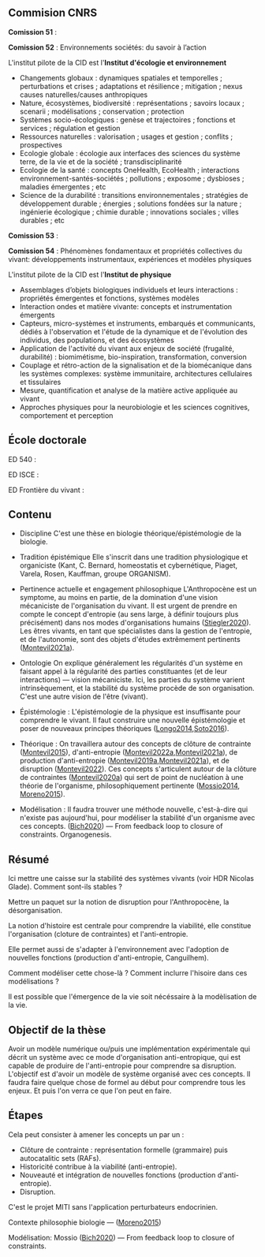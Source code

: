 

## Commision CNRS 

**Comission 51** : 


**Comission 52** : Environnements sociétés: du savoir à l’action

L'institut pilote de la CID est l'**Institut d'écologie et environnement**

-   Changements globaux : dynamiques spatiales et temporelles ; perturbations et crises ; adaptations et résilience ; mitigation ; nexus causes naturelles/causes anthropiques
-   Nature, écosystèmes, biodiversité : représentations ; savoirs locaux ; scenarii ; modélisations ; conservation ; protection
-   Systèmes socio-écologiques : genèse et trajectoires ; fonctions et services ; régulation et gestion
-   Ressources naturelles : valorisation ; usages et gestion ; conflits ; prospectives
-   Ecologie globale : écologie aux interfaces des sciences du système terre, de la vie et de la société ; transdisciplinarité
-   Ecologie de la santé : concepts OneHealth, EcoHealth ; interactions environnement-santés-sociétés ; pollutions ; exposome ; dysbioses ; maladies émergentes ; etc
-   Science de la durabilité : transitions environnementales ; stratégies de développement durable ; énergies ; solutions fondées sur la nature ; ingénierie écologique ; chimie durable ; innovations sociales ; villes durables ; etc

**Comission 53** : 

**Comission 54** : Phénomènes fondamentaux et propriétés collectives du vivant: développements instrumentaux, expériences et modèles physiques

L'institut pilote de la CID est l'**Institut de physique**

-   Assemblages d’objets biologiques individuels et leurs interactions : propriétés émergentes et fonctions, systèmes modèles
-   Interaction ondes et matière vivante: concepts et instrumentation émergents
-   Capteurs, micro-systèmes et instruments, embarqués et communicants, dédiés à l'observation et l'étude de la dynamique et de l'évolution des individus, des populations, et des écosystèmes
-   Application de l'activité du vivant aux enjeux de société (frugalité, durabilité) : biomimétisme, bio-inspiration, transformation, conversion
-   Couplage et rétro-action de la signalisation et de la biomécanique dans les systèmes complexes: système immunitaire, architectures cellulaires et tissulaires
-   Mesure, quantification et analyse de la matière active appliquée au vivant
-   Approches physiques pour la neurobiologie et les sciences cognitives, comportement et perception


## École doctorale

ED 540 :

ED ISCE : 

ED Frontière du vivant :

## Contenu

- Discipline
C'est une thèse en biologie théorique/épistémologie de la biologie. 

- Tradition épistémique
Elle s'inscrit dans une tradition physiologique et organiciste (Kant, C. Bernard, homeostatis et cybernétique, Piaget, Varela, Rosen, Kauffman, groupe ORGANISM). 

- Pertinence actuelle et engagement philosophique 
L'Anthropocène est un symptome, au moins en partie, de la domination d'une vision mécaniciste de l'organisation du vivant. 
Il est urgent de prendre en compte le concept d'entropie (au sens large, à définir toujours plus précisément) dans nos modes d'organisations humains ([Stiegler2020](reference/Stiegler2020.md)). 
Les êtres vivants, en tant que spécialistes dans la gestion de l'entropie, et de l'autonomie, sont des objets d'études extrêmement pertinents ([Montevil2021a](reference/Montevil2021a.md)). 

- Ontologie
On explique généralement les régularités d'un système en faisant appel à la régularité des parties constituantes (et de leur interactions) — vision mécaniciste. 
Ici, les parties du système varient intrinsèquement, et la stabilité du système procède de son organisation. C'est une autre vision de l'être (vivant).   

- Épistémologie :
L'épistémologie de la physique est insuffisante pour comprendre le vivant. Il faut construire une nouvelle épistémologie et poser de nouveaux principes théoriques ([Longo2014](reference/Longo2014.md),[Soto2016](reference/Soto2016.md)).

- Théorique :
On travaillera autour des concepts de clôture de contrainte ([Montevil2015](reference/Montevil2015.md)), d'anti-entropie ([Montevil2022a](reference/Montevil2022a.md),[Montevil2021a](reference/Montevil2021a.md)), de production d'anti-entropie ([Montevil2019a](reference/Montevil2019a.md),[Montevil2021a](reference/Montevil2021a.md)), et de disruption ([Montevil2022](reference/Montevil2022.md)).
Ces concepts s'articulent autour de la clôture de contraintes ([Montevil2020a](reference/Montevil2020a.md)) qui sert de point de nucléation à une théorie de l'organisme, philosophiquement pertinente ([Mossio2014](reference/Mossio2014.md), [Moreno2015](reference/Moreno2015.md)). 

- Modélisation : 
Il faudra trouver une méthode nouvelle, c'est-à-dire qui n'existe pas aujourd'hui, pour modéliser la stabilité d'un organisme avec ces concepts. 
([Bich2020](reference/Bich2020.md)) — From feedback loop to closure of constraints. 
Organogenesis.  


## Résumé

Ici mettre une caisse sur la stabilité des systèmes vivants (voir HDR Nicolas Glade). Comment sont-ils stables ?

Mettre un paquet sur la notion de disruption pour l'Anthropocène, la désorganisation.

La notion d'histoire est centrale pour comprendre la viabilité, elle constitue l'organisation (cloture de contraintes) et l'anti-entropie. 

Elle permet aussi de s'adapter à l'environnement avec l'adoption de nouvelles fonctions (production d'anti-entropie, Canguilhem). 

Comment modéliser cette chose-là ? Comment inclurre l'hisoire dans ces modélisations ?

Il est possible que l'émergence de la vie soit nécéssaire à la modèlisation de la vie. 


## Objectif de la thèse

Avoir un modèle numérique ou/puis une implémentation expérimentale qui décrit un système avec ce mode d'organisation anti-entropique, qui est capable de produire de l'anti-entropie pour comprendre sa disruption.
L'objectif est d'avoir un modèle de système organisé avec ces concepts. 
Il faudra faire quelque chose de formel au début pour comprendre tous les enjeux. 
Et puis l'on verra ce que l'on peut en faire. 


## Étapes

Cela peut consister à amener les concepts un par un : 
- Clôture de contrainte : représentation formelle (grammaire) puis autocatalitic sets (RAFs).
- Historicité contribue à la viabilité (anti-entropie).
- Nouveauté et intégration de nouvelles fonctions (production d'anti-entropie).
- Disruption.



C'est le projet MITI sans l'application perturbateurs endocrinien.


Contexte philosophie biologie — ([Moreno2015](reference/Moreno2015.md))


Modélisation: 
Mossio ([Bich2020](reference/Bich2020.md)) — From feedback loop to closure of constraints. 

